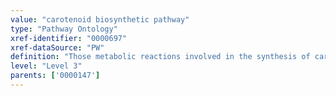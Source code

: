 ```yaml
---
value: "carotenoid biosynthetic pathway"
type: "Pathway Ontology"
xref-identifier: "0000697"
xref-dataSource: "PW"
definition: "Those metabolic reactions involved in the synthesis of carotenoids, organic pigments found in plants and other photosynthetic organisms. Some can act as antioxidants."
level: "Level 3"
parents: ['0000147']
---
```

